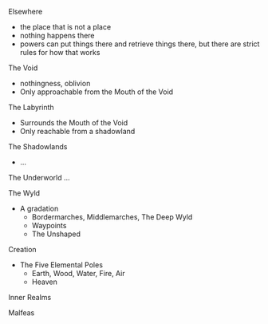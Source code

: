Elsewhere
- the place that is not a place
- nothing happens there
- powers can put things there and retrieve things there, but there are strict rules for how that works

The Void
- nothingness, oblivion
- Only approachable from the Mouth of the Void

The Labyrinth
- Surrounds the Mouth of the Void
- Only reachable from a shadowland

The Shadowlands
- ...

The Underworld
...

The Wyld
- A gradation
  - Bordermarches, Middlemarches, The Deep Wyld
  - Waypoints
  - The Unshaped

Creation
- The Five Elemental Poles
  - Earth, Wood, Water, Fire, Air
  - Heaven

Inner Realms

Malfeas



